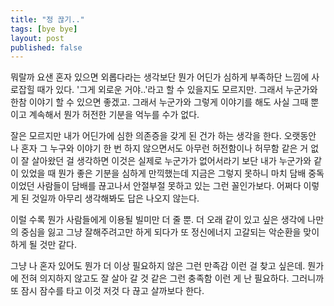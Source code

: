 ```yaml
---
title: "정 끊기.."
tags: [bye bye]
layout: post
published: false
---
```


뭐랄까 요샌 혼자 있으면 외롭다라는 생각보단 뭔가 어딘가 심하게 부족하단 느낌에 사로잡힐 때가 있다. '그게 외로운 거야..'라고 할 수 있을지도 모르지만. 그래서 누군가와 한참 이야기 할 수 있으면 좋겠고. 그래서 누군가와 그렇게 이야기를 해도 사실 그때 뿐이고 계속해서 뭔가 허전한 기분을 억누를 수가 없다. 

잘은 모르지만 내가 어딘가에 심한 의존증을 갖게 된 건가 하는 생각을 한다. 오랫동안 나 혼자 그 누구와 이야기 한 번 하지 않으면서도 아무런 허전함이나 허무함 같은 거 없이 잘 살아왔던 걸 생각하면 이것은 실제로 누군가가 없어서라기 보단 내가 누군가와 같이 있었을 때 뭔가 좋은 기분을 심하게 만끽했는데 지금은 그렇지 못하니 마치 담배 중독이었던 사람들이 담배를 끊고나서 안절부절 못하고 있는 그런 꼴인가보다. 어쩌다 이렇게 된 것일까 아무리 생각해봐도 답은 나오지 않는다. 

이럴 수록 뭔가 사람들에게 이용될 빌미만 더 줄 뿐. 더 오래 같이 있고 싶은 생각에 나만의 중심을 잃고 그냥 잘해주려고만 하게 되다가 또 정신에너지 고갈되는 악순환을 맞이하게 될 것만 같다. 

그냥 나 혼자 있어도 뭔가 더 이상 필요하지 않은 그런 만족감 이런 걸 찾고 싶은데. 뭔가에 전혀 의지하지 않고도 잘 살아 갈 것 같은 그런 충족함 이런 게 난 필요하다. 그러니까 또 잠시 잠수를 타고 이것 저것 다 끊고 살까보다 한다.

